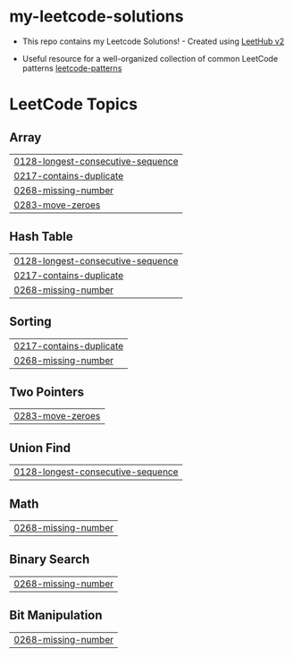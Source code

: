 # my-leetcode-solutions
- This repo contains my Leetcode Solutions! - Created using [LeetHub v2](https://github.com/arunbhardwaj/LeetHub-2.0)

- Useful resource for a well-organized collection of common LeetCode patterns [leetcode-patterns](https://seanprashad.com/leetcode-patterns/)

<!---LeetCode Topics Start-->
# LeetCode Topics
## Array
|  |
| ------- |
| [0128-longest-consecutive-sequence](https://github.com/Amiraelhoufy/my-leetcode-solutions/tree/master/0128-longest-consecutive-sequence) |
| [0217-contains-duplicate](https://github.com/Amiraelhoufy/my-leetcode-solutions/tree/master/0217-contains-duplicate) |
| [0268-missing-number](https://github.com/Amiraelhoufy/my-leetcode-solutions/tree/master/0268-missing-number) |
| [0283-move-zeroes](https://github.com/Amiraelhoufy/my-leetcode-solutions/tree/master/0283-move-zeroes) |
## Hash Table
|  |
| ------- |
| [0128-longest-consecutive-sequence](https://github.com/Amiraelhoufy/my-leetcode-solutions/tree/master/0128-longest-consecutive-sequence) |
| [0217-contains-duplicate](https://github.com/Amiraelhoufy/my-leetcode-solutions/tree/master/0217-contains-duplicate) |
| [0268-missing-number](https://github.com/Amiraelhoufy/my-leetcode-solutions/tree/master/0268-missing-number) |
## Sorting
|  |
| ------- |
| [0217-contains-duplicate](https://github.com/Amiraelhoufy/my-leetcode-solutions/tree/master/0217-contains-duplicate) |
| [0268-missing-number](https://github.com/Amiraelhoufy/my-leetcode-solutions/tree/master/0268-missing-number) |
## Two Pointers
|  |
| ------- |
| [0283-move-zeroes](https://github.com/Amiraelhoufy/my-leetcode-solutions/tree/master/0283-move-zeroes) |
## Union Find
|  |
| ------- |
| [0128-longest-consecutive-sequence](https://github.com/Amiraelhoufy/my-leetcode-solutions/tree/master/0128-longest-consecutive-sequence) |
## Math
|  |
| ------- |
| [0268-missing-number](https://github.com/Amiraelhoufy/my-leetcode-solutions/tree/master/0268-missing-number) |
## Binary Search
|  |
| ------- |
| [0268-missing-number](https://github.com/Amiraelhoufy/my-leetcode-solutions/tree/master/0268-missing-number) |
## Bit Manipulation
|  |
| ------- |
| [0268-missing-number](https://github.com/Amiraelhoufy/my-leetcode-solutions/tree/master/0268-missing-number) |
<!---LeetCode Topics End-->
